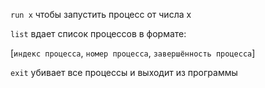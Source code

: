 `run x` чтобы запустить процесс от числа x

`list` вдает список процессов в формате:

[`индекс процесса`, `номер процесса`, `завершённость процесса`]

`exit` убивает все процессы и выходит из программы
